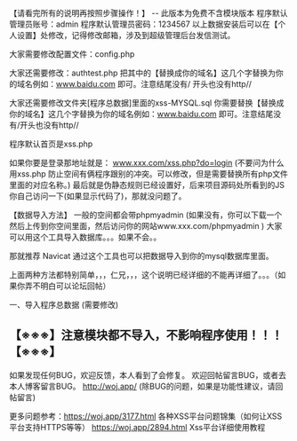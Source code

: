 【请看完所有的说明再按照步骤操作！】 -- 此版本为免费不含模块版本
程序默认管理员账号：admin
程序默认管理员密码：1234567
以上数据安装后可以在【个人设置】处修改，记得修改邮箱，涉及到超级管理后台发信测试。 

大家需要修改配置文件：config.php

大家还需要修改：authtest.php   把其中的【替换成你的域名】这几个字替换为你的域名例如：www.baidu.com  即可。注意结尾没有/ 开头也没有http//

大家还需要修改文件夹[程序总数据]里面的xss-MYSQL.sql 你需要替换【替换成你的域名】这几个字替换为你的域名例如：www.baidu.com  即可。注意结尾没有/开头也没有http//



程序默认首页是xss.php

如果你要是登录那地址就是： www.xxx.com/xss.php?do=login
(不要问为什么用xss.php 防止空间有俩程序跟别的冲突。可以修改，但是需要替换所有php文件里面的对应名称。)
最后就是伪静态规则已经设置好，后来项目源码处所看到的JS你自己访问一下(如果显示代码了)，那就没问题了。

【数据导入方法】
一般的空间都会带phpmyadmin (如果没有，你可以下载一个然后上传到你空间里面，然后访问你的网站www.xxx.com/phpmyadmin )   大家可以用这个工具导入数据库。。。如果不会。。

那就推荐 Navicat  通过这个工具也可以把数据导入到你的mysql数据库里面。

上面两种方法都特别简单，，，仁兄，，，这个说明已经详细的不能再详细了。。。（如果你弄不明白可以论坛回帖）

一、导入程序总数据  	(需要修改)

【※※※】注意模块都不导入，不影响程序使用！！！【※※※】
---------------------------------------------------------------------------------------------------------------


如果发现任何BUG，欢迎反馈，本人看到了会修复。  欢迎回帖留言BUG，或者去本人博客留言BUG。   http://woj.app/   (除BUG的问题，如果是功能性建议，请回帖留言)

更多问题参考：https://woj.app/3177.html  各种XSS平台问题锦集（如何让XSS平台支持HTTPS等等）
https://woj.app/2894.html   Xss平台详细使用教程


